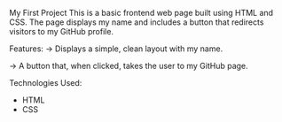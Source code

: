 My First Project
This is a basic frontend web page built using HTML and CSS. The page displays my name and includes a button that redirects visitors to my GitHub profile.

Features:
-> Displays a simple, clean layout with my name.

-> A button that, when clicked, takes the user to my GitHub page.

Technologies Used:
* HTML
* CSS
